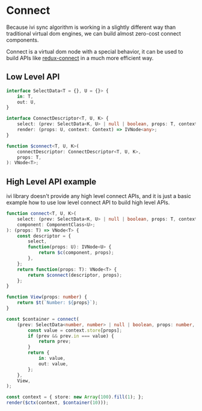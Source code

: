 # Connect

Because ivi sync algorithm is working in a slightly different way than traditional virtual dom engines, we can build
almost zero-cost connect components.

Connect is a virtual dom node with a special behavior, it can be used to build APIs like [redux-connect](https://github.com/reactjs/react-redux/blob/master/docs/api.md#connectmapstatetoprops-mapdispatchtoprops-mergeprops-options)
in a much more efficient way.

## Low Level API

```ts
interface SelectData<T = {}, U = {}> {
    in: T,
    out: U,
}

interface ConnectDescriptor<T, U, K> {
    select: (prev: SelectData<K, U> | null | boolean, props: T, context: Context) => SelectData<K, U>;
    render: (props: U, context: Context) => IVNode<any>;
}

function $connect<T, U, K>(
    connectDescriptor: ConnectDescriptor<T, U, K>,
    props: T,
): VNode<T>;
```

## High Level API example

ivi library doesn't provide any high level connect APIs, and it is just a basic example how to use low level connect API
to build high level APIs.

```ts
function connect<T, U, K>(
    select: (prev: SelectData<K, U> | null | boolean, props: T, context: Context) => SelectData<K, U>;
    component: ComponentClass<U>;
): (props: T) => VNode<T> {
    const descriptor = {
        select,
        function(props: U): IVNode<U> {
            return $c(component, props);
        },
    };
    return function(props: T): VNode<T> {
        return $connect(descriptor, props);
    };
}

function View(props: number) {
    return $t(`Number: ${props}`);
}

const $container = connect(
    (prev: SelectData<number, number> | null | boolean, props: number, context: Context<{ store: number[] }>) => {
        const value = context.store[props];
        if (prev && prev.in === value) {
            return prev;
        }
        return {
            in: value,
            out: value,
        };
    },
    View,
);

const context = { store: new Array(100).fill(1); };
render($ctx(context, $container(10)));
```
